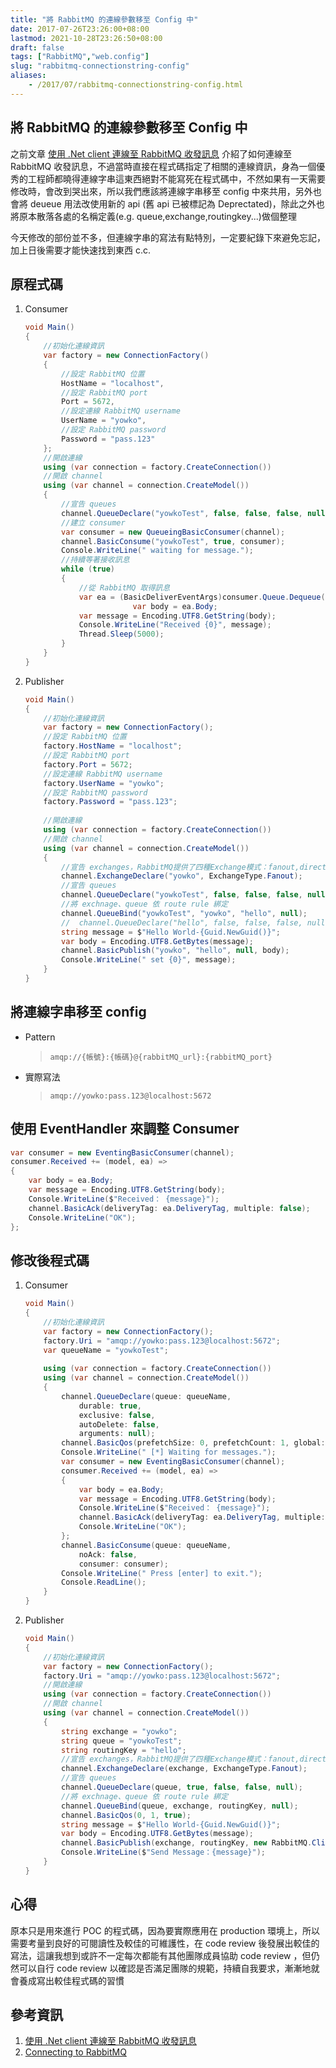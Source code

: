 ```yaml
---
title: "將 RabbitMQ 的連線參數移至 Config 中"
date: 2017-07-26T23:26:00+08:00
lastmod: 2021-10-28T23:26:50+08:00
draft: false
tags: ["RabbitMQ","web.config"]
slug: "rabbitmq-connectionstring-config"
aliases:
    - /2017/07/rabbitmq-connectionstring-config.html
---
```

## 將 RabbitMQ 的連線參數移至 Config 中

之前文章 [使用 .Net client 連線至 RabbitMQ 收發訊息](/2017/05/rabbitmq-client-send-consume.html) 介紹了如何連線至 RabbitMQ 收發訊息，不過當時直接在程式碼指定了相關的連線資訊，身為一個優秀的工程師都曉得連線字串這東西絕對不能寫死在程式碼中，不然如果有一天需要修改時，會改到哭出來，所以我們應該將連線字串移至 config 中來共用，另外也會將 deueue 用法改使用新的 api (舊 api 已被標記為 Deprectated)，除此之外也將原本散落各處的名稱定義(e.g. queue,exchange,routingkey...)做個整理

今天修改的部份並不多，但連線字串的寫法有點特別，一定要紀錄下來避免忘記，加上日後需要才能快速找到東西 c.c.

## 原程式碼

1. Consumer

    ```cs
    void Main()
    {
        //初始化連線資訊
        var factory = new ConnectionFactory()
        {
            //設定 RabbitMQ 位置
            HostName = "localhost",
            //設定 RabbitMQ port
            Port = 5672,
            //設定連線 RabbitMQ username
            UserName = "yowko",
            //設定 RabbitMQ password
            Password = "pass.123"
        };
        //開啟連線
        using (var connection = factory.CreateConnection())
        //開啟 channel
        using (var channel = connection.CreateModel())
        {
            //宣告 queues
            channel.QueueDeclare("yowkoTest", false, false, false, null);
            //建立 consumer
            var consumer = new QueueingBasicConsumer(channel);
            channel.BasicConsume("yowkoTest", true, consumer);
            Console.WriteLine(" waiting for message.");
            //持續等著接收訊息
            while (true)
            {
                //從 RabbitMQ 取得訊息
                var ea = (BasicDeliverEventArgs)consumer.Queue.Dequeue();
                            var body = ea.Body;
                var message = Encoding.UTF8.GetString(body);
                Console.WriteLine("Received {0}", message);
                Thread.Sleep(5000);
            }
        }
    }
    ```

2. Publisher

    ```cs
    void Main()
    {
        //初始化連線資訊
        var factory = new ConnectionFactory();
        //設定 RabbitMQ 位置
        factory.HostName = "localhost";
        //設定 RabbitMQ port
        factory.Port = 5672;
        //設定連線 RabbitMQ username
        factory.UserName = "yowko";
        //設定 RabbitMQ password
        factory.Password = "pass.123";
                    
        //開啟連線
        using (var connection = factory.CreateConnection())
        //開啟 channel
        using (var channel = connection.CreateModel())
        {
            //宣告 exchanges，RabbitMQ提供了四種Exchange模式：fanout,direct,topic,header
            channel.ExchangeDeclare("yowko", ExchangeType.Fanout);
            //宣告 queues
            channel.QueueDeclare("yowkoTest", false, false, false, null);
            //將 exchnage、queue 依 route rule 綁定
            channel.QueueBind("yowkoTest", "yowko", "hello", null);
            //  channel.QueueDeclare("hello", false, false, false, null);
            string message = $"Hello World-{Guid.NewGuid()}";
            var body = Encoding.UTF8.GetBytes(message);
            channel.BasicPublish("yowko", "hello", null, body);
            Console.WriteLine(" set {0}", message);
        }
    }
    ```

## 將連線字串移至 config

* Pattern

    > `amqp://{帳號}:{帳碼}@{rabbitMQ_url}:{rabbitMQ_port}`

* 實際寫法

    > `amqp://yowko:pass.123@localhost:5672`

## 使用 EventHandler 來調整 Consumer

```cs
var consumer = new EventingBasicConsumer(channel);
consumer.Received += (model, ea) =>
{
    var body = ea.Body;
    var message = Encoding.UTF8.GetString(body);
    Console.WriteLine($"Received： {message}");
    channel.BasicAck(deliveryTag: ea.DeliveryTag, multiple: false);
    Console.WriteLine("OK");
};
```

## 修改後程式碼

1. Consumer

    ```cs
    void Main()
    {
        //初始化連線資訊
        var factory = new ConnectionFactory();
        factory.Uri = "amqp://yowko:pass.123@localhost:5672";
        var queueName = "yowkoTest";
        
        using (var connection = factory.CreateConnection())
        using (var channel = connection.CreateModel())
        {
            channel.QueueDeclare(queue: queueName,
                durable: true,
                exclusive: false,
                autoDelete: false,
                arguments: null);
            channel.BasicQos(prefetchSize: 0, prefetchCount: 1, global: false);
            Console.WriteLine(" [*] Waiting for messages.");
            var consumer = new EventingBasicConsumer(channel);
            consumer.Received += (model, ea) =>
            {
                var body = ea.Body;
                var message = Encoding.UTF8.GetString(body);
                Console.WriteLine($"Received： {message}");
                channel.BasicAck(deliveryTag: ea.DeliveryTag, multiple: false);
                Console.WriteLine("OK");
            };
            channel.BasicConsume(queue: queueName,
                noAck: false,
                consumer: consumer);
            Console.WriteLine(" Press [enter] to exit.");
            Console.ReadLine();
        }
    }
    ```

2. Publisher

    ```cs
    void Main()
    {
        //初始化連線資訊
        var factory = new ConnectionFactory();
        factory.Uri = "amqp://yowko:pass.123@localhost:5672";
        //開啟連線
        using (var connection = factory.CreateConnection())
        //開啟 channel
        using (var channel = connection.CreateModel())
        {
            string exchange = "yowko";
            string queue = "yowkoTest";
            string routingKey = "hello";
            //宣告 exchanges，RabbitMQ提供了四種Exchange模式：fanout,direct,topic,header
            channel.ExchangeDeclare(exchange, ExchangeType.Fanout);
            //宣告 queues
            channel.QueueDeclare(queue, true, false, false, null);
            //將 exchnage、queue 依 route rule 綁定
            channel.QueueBind(queue, exchange, routingKey, null);
            channel.BasicQos(0, 1, true);
            string message = $"Hello World-{Guid.NewGuid()}";
            var body = Encoding.UTF8.GetBytes(message);
            channel.BasicPublish(exchange, routingKey, new RabbitMQ.Client.Framing.BasicProperties { Persistent = true }, body);
            Console.WriteLine($"Send Message：{message}");
        }
    }
    ```

## 心得

原本只是用來進行 POC 的程式碼，因為要實際應用在 production 環境上，所以需要考量到良好的可閱讀性及較佳的可維護性，在 code review 後發展出較佳的寫法，這讓我想到或許不一定每次都能有其他團隊成員協助 code review ，但仍然可以自行 code review 以確認是否滿足團隊的規範，持續自我要求，漸漸地就會養成寫出較佳程式碼的習慣

## 參考資訊

1. [使用 .Net client 連線至 RabbitMQ 收發訊息](/2017/05/rabbitmq-client-send-consume.html)
2. [Connecting to RabbitMQ](https://help.compose.com/v2.0/docs/rabbitmq-connecting-to-rabbitmq)
